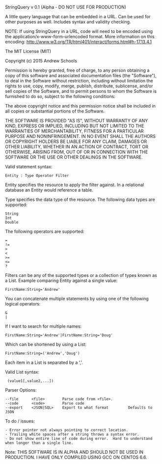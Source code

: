 StringQuery v 0.1 (Alpha - DO NOT USE FOR PRODUCTION)
 
A little query language that can be embedded in a URL.  Can be used for other
purposes as well.  Includes syntax and validity checking.

NOTE: If using StringQuery in a URL, code will need to be encoded using the
application/x-www-form-urlencoded format.  More information on this encoding: 
http://www.w3.org/TR/html401/interact/forms.html#h-17.13.4.1
 
The MIT License (MIT)

Copyright (c) 2015 Andrew Schools

Permission is hereby granted, free of charge, to any person obtaining a copy
of this software and associated documentation files (the "Software"), to deal
in the Software without restriction, including without limitation the rights
to use, copy, modify, merge, publish, distribute, sublicense, and/or sell
copies of the Software, and to permit persons to whom the Software is
furnished to do so, subject to the following conditions:

The above copyright notice and this permission notice shall be included in all
copies or substantial portions of the Software.

THE SOFTWARE IS PROVIDED "AS IS", WITHOUT WARRANTY OF ANY KIND, EXPRESS OR
IMPLIED, INCLUDING BUT NOT LIMITED TO THE WARRANTIES OF MERCHANTABILITY,
FITNESS FOR A PARTICULAR PURPOSE AND NONINFRINGEMENT. IN NO EVENT SHALL THE
AUTHORS OR COPYRIGHT HOLDERS BE LIABLE FOR ANY CLAIM, DAMAGES OR OTHER
LIABILITY, WHETHER IN AN ACTION OF CONTRACT, TORT OR OTHERWISE, ARISING FROM,
OUT OF OR IN CONNECTION WITH THE SOFTWARE OR THE USE OR OTHER DEALINGS IN THE
SOFTWARE.
 
Valid statement syntax: 

    Entity : Type Operator Filter 
  
Entity specifies the resource to apply the filter against.  In a relational 
database an Entity would reference a table.
  
Type specifies the data type of the resource.  The following data types are 
supported:

    String
    Int
    Double
     
The following operators are supported:

    =
    !=
    >
    <
    >=
    <=
    ?
     
Filters can be any of the supported types or a collection of types known as 
a List.  Example comparing Entity against a single value:

    FirstName:String='Andrew'
     
You can concatenate multiple statements by using one of the following logical
operators:

    &
    |     
     
If I want to search for multiple names:

    FirstName:String='Andrew'|FirstName:String='Doug'
 
Which can be shortened by using a List:

    FirstName:String=('Andrew','Doug')
        
Each item in a List is separated by a ','.
 
Valid List syntax:

     (value1[,value2,...])

Parser Options:

    --file      <file>        Parse code from <file>.   
    --code      <code>        Parse code   
    --export    <JSON|SQL>    Export to what format         Defaults to JSON       

To do / issues:

    - Error pointer not always pointing to correct location.
    - Trailing white spaces after a string throws a syntax error.
    - Do not show entire line of code during error.  Hard to understand when longer than a single line.
    
Note: THIS SOFTWARE IS IN ALPHA AND SHOULD NOT BE USED IN PRODUCTION.  I HAVE ONLY COMPILED USING GCC
      ON CENTOS 6.6.
